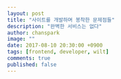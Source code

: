 ```yaml
---
layout: post
title: "사이트를 개발하며 봉착한 문제점들"
description: "완벽한 서비스는 없다"
author: chanspark
image: ""
date: 2017-08-10 20:30:00 +0900
tags: [frontend, developer, wilt]
comments: true
published: false
---
```


## 




